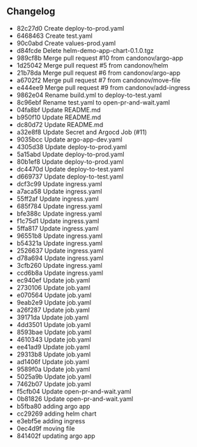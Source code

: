 ## Changelog
* 82c27d0 Create deploy-to-prod.yaml
* 6468463 Create test.yaml
* 90c0abd Create values-prod.yaml
* d84fcde Delete helm-demo-app-chart-0.1.0.tgz
* 989cf8b Merge pull request #10 from candonov/argo-app
* 1d25042 Merge pull request #5 from candonov/helm
* 21b78da Merge pull request #6 from candonov/argo-app
* a6702f2 Merge pull request #7 from candonov/move-file
* e444ee9 Merge pull request #9 from candonov/add-ingress
* 9862e04 Rename build.yml to deploy-to-test.yaml
* 8c96ebf Rename test.yaml to open-pr-and-wait.yaml
* 04fa8bf Update README.md
* b950f10 Update README.md
* dc80d72 Update README.md
* a32e8f8 Update Secret and Argocd Job (#11)
* 9035bcc Update argo-app-dev.yaml
* 4305d38 Update deploy-to-prod.yaml
* 5a15abd Update deploy-to-prod.yaml
* 80b1ef8 Update deploy-to-prod.yaml
* dc4470d Update deploy-to-test.yaml
* d669737 Update deploy-to-test.yaml
* dcf3c99 Update ingress.yaml
* a7aca58 Update ingress.yaml
* 55ff2af Update ingress.yaml
* 685f784 Update ingress.yaml
* bfe388c Update ingress.yaml
* f1c75d1 Update ingress.yaml
* 5ffa817 Update ingress.yaml
* 96551b8 Update ingress.yaml
* b54321a Update ingress.yaml
* 2526637 Update ingress.yaml
* d78a694 Update ingress.yaml
* 3cfb260 Update ingress.yaml
* ccd6b8a Update ingress.yaml
* ec940ef Update job.yaml
* 2730106 Update job.yaml
* e070564 Update job.yaml
* 9eab2e9 Update job.yaml
* a26f287 Update job.yaml
* 39171da Update job.yaml
* 4dd3501 Update job.yaml
* 8593bae Update job.yaml
* 4610343 Update job.yaml
* ee41ad9 Update job.yaml
* 29313b8 Update job.yaml
* ad1406f Update job.yaml
* 9589f0a Update job.yaml
* 5025a9b Update job.yaml
* 7462b07 Update job.yaml
* f5cfb04 Update open-pr-and-wait.yaml
* 0b81826 Update open-pr-and-wait.yaml
* b5fba80 adding argo app
* cc29269 adding helm chart
* e3ebf5e adding ingress
* 0ec4d9f moving file
* 841402f updating argo app
